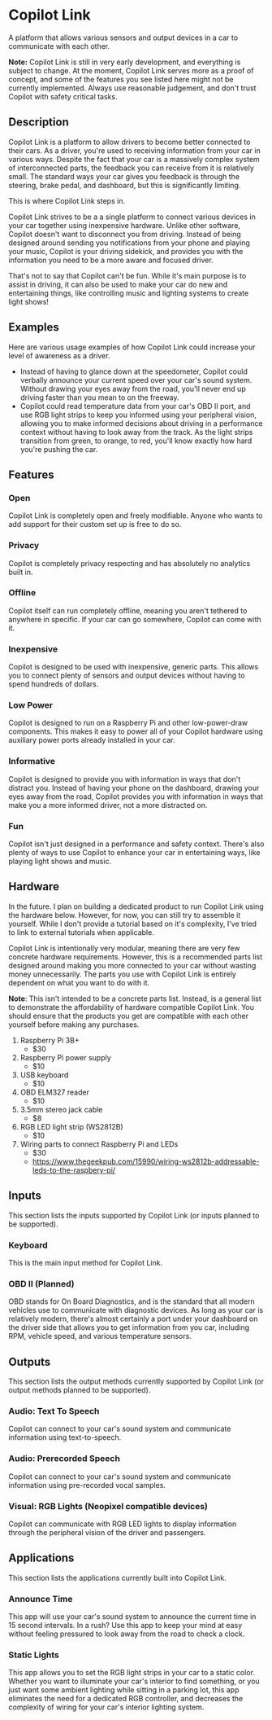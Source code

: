 # Copilot Link

A platform that allows various sensors and output devices in a car to communicate with each other.

**Note:** Copilot Link is still in very early development, and everything is subject to change. At the moment, Copilot Link serves more as a proof of concept, and some of the features you see listed here might not be currently implemented. Always use reasonable judgement, and don't trust Copilot with safety critical tasks.


## Description

Copilot Link is a platform to allow drivers to become better connected to their cars. As a driver, you're used to receiving information from your car in various ways. Despite the fact that your car is a massively complex system of interconnected parts, the feedback you can receive from it is relatively small. The standard ways your car gives you feedback is through the steering, brake pedal, and dashboard, but this is significantly limiting.

This is where Copilot Link steps in.

Copilot Link strives to be a a single platform to connect various devices in your car together using inexpensive hardware. Unlike other software, Copilot doesn't want to disconnect you from driving. Instead of being designed around sending you notifications from your phone and playing your music, Copilot is your driving sidekick, and provides you with the information you need to be a more aware and focused driver.

That's not to say that Copilot can't be fun. While it's main purpose is to assist in driving, it can also be used to make your car do new and entertaining things, like controlling music and lighting systems to create light shows!

## Examples

Here are various usage examples of how Copilot Link could increase your level of awareness as a driver.

- Instead of having to glance down at the speedometer, Copilot could verbally announce your current speed over your car's sound system. Without drawing your eyes away from the road, you'll never end up driving faster than you mean to on the freeway.
- Copilot could read temperature data from your car's OBD II port, and use RGB light strips to keep you informed using your peripheral vision, allowing you to make informed decisions about driving in a performance context without having to look away from the track. As the light strips transition from green, to orange, to red, you'll know exactly how hard you're pushing the car.


## Features

### Open

Copilot Link is completely open and freely modifiable. Anyone who wants to add support for their custom set up is free to do so.

### Privacy

Copilot is completely privacy respecting and has absolutely no analytics built in.

### Offline

Copilot itself can run completely offline, meaning you aren't tethered to anywhere in specific. If your car can go somewhere, Copilot can come with it.

### Inexpensive

Copilot is designed to be used with inexpensive, generic parts. This allows you to connect plenty of sensors and output devices without having to spend hundreds of dollars.

### Low Power

Copilot is designed to run on a Raspberry Pi and other low-power-draw components. This makes it easy to power all of your Copilot hardware using auxiliary power ports already installed in your car.

### Informative

Copilot is designed to provide you with information in ways that don't distract you. Instead of having your phone on the dashboard, drawing your eyes away from the road, Copilot provides you with information in ways that make you a more informed driver, not a more distracted on.

### Fun

Copilot isn't just designed in a performance and safety context. There's also plenty of ways to use Copilot to enhance your car in entertaining ways, like playing light shows and music.


## Hardware

In the future. I plan on building a dedicated product to run Copilot Link using the hardware below. However, for now, you can still try to assemble it yourself. While I don't provide a tutorial based on it's complexity, I've tried to link to external tutorials when applicable.

Copilot Link is intentionally very modular, meaning there are very few concrete hardware requirements. However, this is a recommended parts list designed around making you more connected to your car without wasting money unnecessarily. The parts you use with Copilot Link is entirely dependent on what you want to do with it.

**Note**: This isn't intended to be a concrete parts list. Instead, is a general list to demonstrate the affordability of hardware compatible Copilot Link. You should ensure that the products you get are compatible with each other yourself before making any purchases.

1. Raspberry Pi 3B+
    - $30
2. Raspberry Pi power supply
    - $10
3. USB keyboard
    - $10
4. OBD ELM327 reader
    - $10
5. 3.5mm stereo jack cable
    - $8
6. RGB LED light strip (WS2812B)
    - $10
7. Wiring parts to connect Raspberry Pi and LEDs
    - $30
    - <https://www.thegeekpub.com/15990/wiring-ws2812b-addressable-leds-to-the-raspbery-pi/>


## Inputs

This section lists the inputs supported by Copilot Link (or inputs planned to be supported).

### Keyboard

This is the main input method for Copilot Link.

### OBD II (Planned)

OBD stands for On Board Diagnostics, and is the standard that all modern vehicles use to communicate with diagnostic devices. As long as your car is relatively modern, there's almost certainly a port under your dashboard on the driver side that allows you to get information from you car, including RPM, vehicle speed, and various temperature sensors.


## Outputs

This section lists the output methods currently supported by Copilot Link (or output methods planned to be supported).

### Audio: Text To Speech

Copilot can connect to your car's sound system and communicate information using text-to-speech.

### Audio: Prerecorded Speech

Copilot can connect to your car's sound system and communicate information using pre-recorded vocal samples.

### Visual: RGB Lights (Neopixel compatible devices)

Copilot can communicate with RGB LED lights to display information through the peripheral vision of the driver and passengers.


## Applications

This section lists the applications currently built into Copilot Link.

### Announce Time

This app will use your car's sound system to announce the current time in 15 second intervals. In a rush? Use this app to keep your mind at easy without feeling pressured to look away from the road to check a clock.

### Static Lights

This app allows you to set the RGB light strips in your car to a static color. Whether you want to illuminate your car's interior to find something, or you just want some ambient lighting while sitting in a parking lot, this app eliminates the need for a dedicated RGB controller, and decreases the complexity of wiring for your car's interior lighting system.
